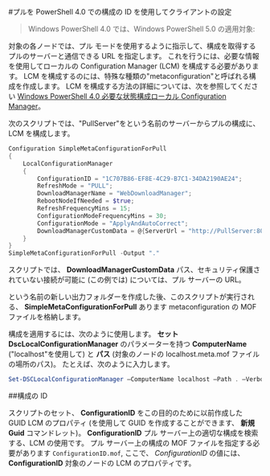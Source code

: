 #プルを PowerShell 4.0 での構成の ID を使用してクライアントの設定

> Windows PowerShell 4.0 では、Windows PowerShell 5.0 の適用対象:

対象の各ノードでは、プル モードを使用するように指示して、構成を取得するプルのサーバーと通信できる URL を指定します。 これを行うには、必要な情報を使用してローカルの Configuration Manager (LCM) を構成する必要があります。 LCM を構成するのには、特殊な種類の"metaconfiguration"と呼ばれる構成を作成します。 LCM を構成する方法の詳細については、次を参照してください [Windows PowerShell 4.0 必要な状態構成ローカル Configuration Manager](metaConfig4.md)。

次のスクリプトでは、"PullServer"をという名前のサーバーからプルの構成に、LCM を構成します。

```powershell
Configuration SimpleMetaConfigurationForPull 
{ 
    LocalConfigurationManager 
    { 
        ConfigurationID = "1C707B86-EF8E-4C29-B7C1-34DA2190AE24";
        RefreshMode = "PULL";
        DownloadManagerName = "WebDownloadManager";
        RebootNodeIfNeeded = $true;
        RefreshFrequencyMins = 15;
        ConfigurationModeFrequencyMins = 30; 
        ConfigurationMode = "ApplyAndAutoCorrect";
        DownloadManagerCustomData = @{ServerUrl = "http://PullServer:8080/PSDSCPullServer/PSDSCPullServer.svc"; AllowUnsecureConnection = “TRUE”}
    } 
} 
SimpleMetaConfigurationForPull -Output "."
```

スクリプトでは、 **DownloadManagerCustomData** パス、セキュリティ保護されていない接続が可能に (この例では) については、プル サーバーの URL。

という名前の新しい出力フォルダーを作成した後、このスクリプトが実行される、 **SimpleMetaConfigurationForPull** あります metaconfiguration の MOF ファイルを格納します。

構成を適用するには、次のように使用します。 **セット DscLocalConfigurationManager** のパラメーターを持つ **ComputerName** ("localhost"を使用して) と **パス** (対象のノードの localhost.meta.mof ファイルの場所のパス)。 たとえば、次のように入力します。
```powershell
Set-DSCLocalConfigurationManager –ComputerName localhost –Path . –Verbose.
```

##構成の ID

スクリプトのセット、 **ConfigurationID** をこの目的のために以前作成した GUID LCM のプロパティ (を使用して GUID を作成することができます、 **新規 Guid** コマンドレット)。  **ConfigurationID** プル サーバー上の適切な構成を検索する、LCM の使用です。 プル サーバー上の構成の MOF ファイルを指定する必要があります `ConfigurationID.mof`, ここで、 *ConfigurationID* の値には、 **ConfigurationID** 対象のノードの LCM のプロパティです。





